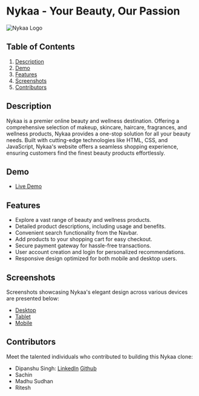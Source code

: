 # Nykaa - Your Beauty, Our Passion

![Nykaa Logo](./Images/nykaa_logo.png)

## Table of Contents

1. [Description](#description)
2. [Demo](#demo)
3. [Features](#features)
4. [Screenshots](#screenshots)
5. [Contributors](#authors)

## Description

Nykaa is a premier online beauty and wellness destination. Offering a comprehensive selection of makeup, skincare, haircare, fragrances, and wellness products, Nykaa provides a one-stop solution for all your beauty needs. Built with cutting-edge technologies like HTML, CSS, and JavaScript, Nykaa's website offers a seamless shopping experience, ensuring customers find the finest beauty products effortlessly.

## Demo

- [Live Demo](https://enolc-nykaa.netlify.app/)

## Features

- Explore a vast range of beauty and wellness products.
- Detailed product descriptions, including usage and benefits.
- Convenient search functionality from the Navbar.
- Add products to your shopping cart for easy checkout.
- Secure payment gateway for hassle-free transactions.
- User account creation and login for personalized recommendations.
- Responsive design optimized for both mobile and desktop users.

## Screenshots

Screenshots showcasing Nykaa's elegant design across various devices are presented below:

- [Desktop](./assets/home-PC.png)
- [Tablet](./assets/home-Tablet.png)
- [Mobile](./assets/home-Phone.png)

## Contributors

Meet the talented individuals who contributed to building this Nykaa clone:

- Dipanshu Singh: [LinkedIn](https://www.linkedin.com/in/dipanshu-singh-645821153/) [Github](https://github.com/Dipanshu-Singh-Dev)
- Sachin
- Madhu Sudhan
- Ritesh
